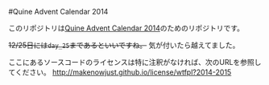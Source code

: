 #Quine Advent Calendar 2014

このリポジトリは[Quine Advent Calendar 2014](http://www.adventar.org/calendars/645)のためのリポジトリです。

<del>12/25日には`day_25`まであるといいですね。</del>
気が付いたら越えてました。

ここにあるソースコードのライセンスは特に注釈がなければ、次のURLを参照してください。
<http://makenowjust.github.io/license/wtfpl?2014-2015>
